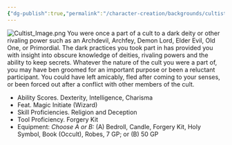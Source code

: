 ```yaml
---
{"dg-publish":true,"permalink":"/character-creation/backgrounds/cultist/"}
---
```


![Cultist_Image.png](/img/user/Config/DATA/Image%20Storage/Cultist_Image.png)
You were once a part of a cult to a dark deity or other rivaling power such as an Archdevil, Archfey, Demon Lord, Elder Evil, Old One, or Primordial. The dark practices you took part in has provided you with insight into obscure knowledge of deities, rivaling powers and the ability to keep secrets. Whatever the nature of the cult you were a part of, you may have ben groomed for an important purpose or been a reluctant participant. You could have left amicably, fled after coming to your senses, or been forced out after a conflict with other members of the cult. 
- Ability Scores. Dexterity, Intelligence, Charisma
- Feat. Magic Initiate (Wizard)
- Skill Proficiencies. Religion and Deception
- Tool Proficiency. Forgery Kit
- Equipment: *Choose A or B:* (A) Bedroll, Candle, Forgery Kit, Holy Symbol, Book (Occult), Robes, 7 GP; or (B) 50 GP